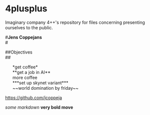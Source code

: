 # 4plusplus
Imaginary company 4++'s repository for files concerning presenting ourselves to the public.















































#__Jens Coppejans__<br>#

##Objectives<br>##

<ul>
<ls> *get coffee* </ls><br>
<ls> **get a job in AI** </ls><br>
<ls> more coffee </ls><br>
<ls> ***set up skynet variant*** </ls><br>
<ls> ~~world domination by friday~~ </ls><br>
</ul>

https://github.com/jcoppeja

*some markdown* 
**very bold move**
